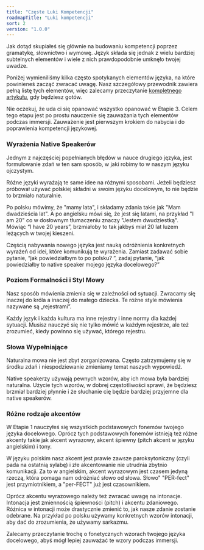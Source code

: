 ```yaml
---
title: "Częste Luki Kompetencji"
roadmapTitle: "Luki kompetencji"
sort: 2
version: "1.0.0"
---
```


Jak dotąd skupiałeś się głównie na budowaniu kompetencji poprzez gramatykę, słownictwo i wymowę. Język składa się jednak z wielu bardziej subtelnych elementów i wiele z nich prawdopodobnie umknęło twojej uwadze.

Poniżej wymieniliśmy kilka często spotykanych elementów języka, na które powinieneś zacząć zwracać uwagę. Nasz szczegółowy przewodnik zawiera pełną listę tych elementów, więc zalecamy przeczytanie [kompletnego artykułu][competence-article], gdy będziesz gotów.

Nie oczekuj, że uda ci się opanować wszystko opanować w Etapie 3. Celem tego etapu jest po prostu nauczenie się zauważania tych elementów podczas immersji. Zauważenie jest pierwszym krokiem do nabycia i do poprawienia kompetencji językowej.

### Wyrażenia Native Speakerów
Jednym z najczęściej popełnianych błędów w nauce drugiego języka, jest formułowanie zdań w ten sam sposób, w jaki robimy to w naszym języku ojczystym.

Różne języki wyrażają te same idee na różnymi sposobami. Jeżeli będziesz próbował używać polskiej składni w swoim języku docelowym, to nie będzie to brzmiało naturalnie.

Po polsku mówimy, że "mamy lata", i składamy zdania takie jak "Mam dwadzieścia lat". A po angielsku mówi się, że jest się latami, na przykład "I am 20" co w dosłownym tłumaczeniu znaczy "Jestem dwudziestką". Mówiąc “I have 20 years”, brzmiałoby to tak jakbyś miał 20 lat luzem leżących w twojej kieszeni.

Częścią nabywania nowego języka jest nauką odróżnienia konkretnych wyrażeń od idei, które komunikują te wyrażenia. Zamiast zadawać sobie pytanie, “jak powiedziałbym to po polsku? ”, zadaj pytanie, “jak powiedziałby to native speaker mojego języka docelowego?”

### Poziom Formalności i Styl Mowy
Nasz sposób mówienia zmienia się w zależności od sytuacji. Zwracamy się inaczej do króla a inaczej do małego dziecka. Te różne style mówienia nazywane są „rejestrami”.

Każdy język i każda kultura ma inne rejestry i inne normy dla każdej sytuacji. Musisz nauczyć się nie tylko mówić w każdym rejestrze, ale też zrozumieć, kiedy powinno się używać, którego rejestru.

### Słowa Wypełniające
Naturalna mowa nie jest zbyt zorganizowana. Często zatrzymujemy się w środku zdań i niespodziewanie zmieniamy temat naszych wypowiedź.

Native speakerzy używają pewnych wzorów, aby ich mowa była bardziej naturalna. Użycie tych wzorów, w dobrej częstotliwości sprawi, że będziesz brzmiał bardziej płynnie i że słuchanie cię będzie bardziej przyjemne dla native speakerów.

### Różne rodzaje akcentów
W Etapie 1 nauczyłeś się wszystkich podstawowych fonemów twojego języka docelowego. Oprócz tych podstawowych fonemów istnieją też różne akcenty takie jak akcent wyrazowy, akcent śpiewny (pitch akcent w języku angielskim) i tony.

W języku polskim nasz akcent jest prawie zawsze paroksytoniczny (czyli pada na ostatnią sylabę) i złe akcentowanie nie utrudnia zbytnio komunikacji. Za to w angielskim, akcent wyrazowym jest czasem jedyną rzeczą, która pomaga nam odróżniać słowo od słowa. Słowo" "PER-fect" jest przymiotnikiem, a "per-FECT" już jest czasownikiem.

Oprócz akcentu wyrazowego należy też zwracać uwagę na intonacje. Intonacja jest zmiennością śpiewności (pitch) i akcentu zdaniowego. Różnica w intonacji może drastycznie zmienić to, jak nasze zdanie zostanie odebrane. Na przykład po polsku używamy konkretnych wzorów intonacji, aby dać do zrozumienia, że używamy sarkazmu.

Zalecamy przeczytanie trochę o fonetycznych wzorach twojego języka docelowego, abyś mógł lepiej zauważać te wzory podczas immersji.


[competence-article]: /roadmap/stage-3/c/speaking-competence
